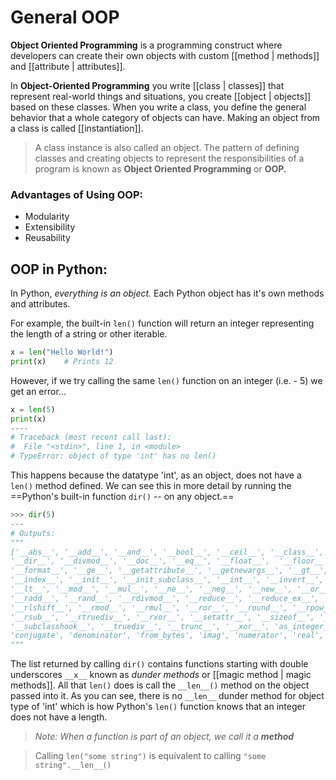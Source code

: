 # General OOP
**Object Oriented Programming** is a programming construct where developers can create their own objects with custom [[method | methods]] and [[attribute | attributes]].

In **Object-Oriented Programming** you write [[class | classes]] that represent real-world things and situations, you create [[object | objects]] based on these classes.
When you write a class, you define the general behavior that a whole category of objects can have. Making an object from a class is called [[instantiation]].

> A class instance is also called an object. The pattern of defining classes and creating objects to represent the responsibilities of a program is known as **Object Oriented Programming** or **OOP.** 

### Advantages of Using OOP:
- Modularity
- Extensibility
- Reusability


## OOP in Python:
In Python, _everything is an object._ Each Python object has it's own methods and attributes.

For example, the built-in `len()` function will return an integer representing the length of a string or other iterable.
```py
x = len("Hello World!")
print(x)	# Prints 12
```

However, if we try calling the same `len()` function on an integer (i.e. - 5) we get an error...
```py
x = len(5)
print(x)
----
# Traceback (most recent call last):  
#  File "<stdin>", line 1, in <module>  
# TypeError: object of type 'int' has no len()
```
This happens because the datatype 'int', as an object, does not have a `len()` method defined.
We can see this in more detail by running the ==Python's built-in function `dir()`  -- on any object.==
```py
>>> dir(5)
---
# Outputs:
"""
['__abs__', '__add__', '__and__', '__bool__', '__ceil__', '__class__', '__delattr__', 
'__dir__', '__divmod__', '__doc__', '__eq__', '__float__',  '__floor__', '__floordiv__', 
'__format__', '__ge__', '__getattribute__', '__getnewargs__', '__gt__', '__hash__', 
'__index__', '__init__', '__init_subclass__', '__int__', '__invert__', '__le__', '__lshift__', 
'__lt__', '__mod__', '__mul__', '__ne__', '__neg__', '__new__', '__or__', '__pos__', '__pow__', 
'__radd__', '__rand__', '__rdivmod__', '__reduce__', '__reduce_ex__', '__repr__', '__rfloordiv__', 
'__rlshift__', '__rmod__', '__rmul__', '__ror__', '__round__', '__rpow__', '__rrshift__', '__rshift__', 
'__rsub__', '__rtruediv__', '__rxor__', '__setattr__', '__sizeof__', '__str__', '__sub__', 
'__subclasshook__', '__truediv__', '__trunc__', '__xor__', 'as_integer_ratio', 'bit_length', 
'conjugate', 'denominator', 'from_bytes', 'imag', 'numerator', 'real', 'to_bytes']
"""
```

The list returned by calling  `dir()` contains functions starting with double underscores `__x__` known as  _dunder methods_ or [[magic method | magic methods]].
All that `len()` does is call the `__len__()` method on the object passed into it.
As you can see, there is no `__len__` dunder method for object type of 'int' which is how Python's `len()` function knows that an integer does not have a length.

> _Note: When a function is part of an object, we call it a **method**_

> Calling `len("some string")` is equivalent to calling `"some string".__len__()`


